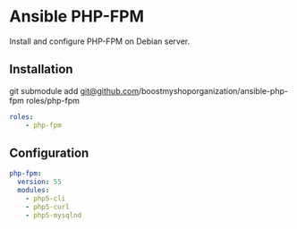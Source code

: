 Ansible PHP-FPM
==============

Install and configure PHP-FPM on Debian server.

Installation
------------

git submodule add git@github.com/boostmyshoporganization/ansible-php-fpm roles/php-fpm

```yaml
roles:
    - php-fpm
```

Configuration
-------------

```yaml
php-fpm:
  version: 55
  modules:
    - php5-cli
    - php5-curl
    - php5-mysqlnd
```